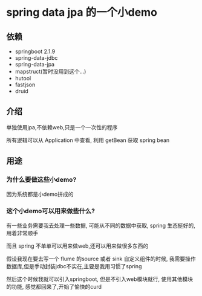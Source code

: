 # spring data jpa 的一个小demo

## 依赖

- springboot 2.1.9
- spring-data-jdbc
- spring-data-jpa
- mapstruct(暂时没用到这个...)
- hutool
- fastjson
- druid

## 介绍

单独使用jpa,不依赖web,只是一个一次性的程序

所有逻辑可以从 Application 中查看, 利用 getBean 获取 spring bean


## 用途

### 为什么要做这些小demo?

因为系统都是小demo拼成的

### 这个小demo可以用来做些什么?

有一些业务需要我去处理一些数据, 可能从不同的数据中获取, spring 生态挺好的,用着非常顺手

而且 spring 不单单可以用来做web,还可以用来做很多东西的

假设我现在要去写一个 flume 的source 或者 sink 自定义组件的时候,
我需要操作数据库,但是手动封装jdbc不实在,主要是我用习惯了spring

然后这个时候我就可以引入springboot, 但是不引入web模块就行, 使用其他模块的功能,
感觉都回来了,开始了愉快的curd


